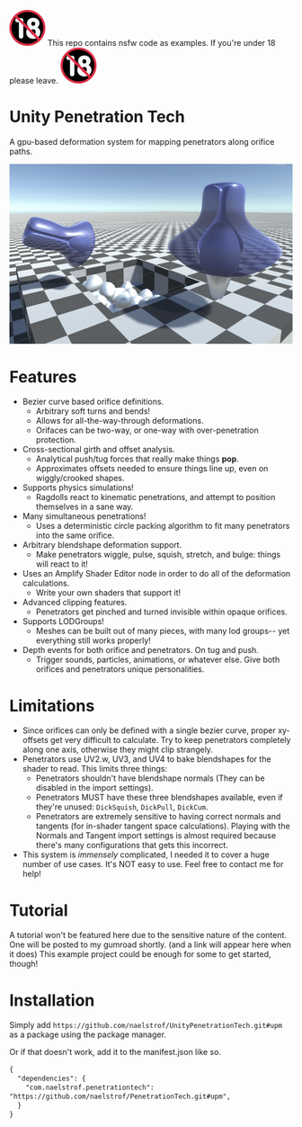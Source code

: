 ![nsfw](18.png) This repo contains nsfw code as examples. If you're under 18 please leave. ![nsfw](18.png)

# Unity Penetration Tech

A gpu-based deformation system for mapping penetrators along orifice paths.

![egg demo](demo.gif)

# Features

* Bezier curve based orifice definitions.
  * Arbitrary soft turns and bends!
  * Allows for all-the-way-through deformations.
  * Orifaces can be two-way, or one-way with over-penetration protection.
* Cross-sectional girth and offset analysis.
  * Analytical push/tug forces that really make things **pop**.
  * Approximates offsets needed to ensure things line up, even on wiggly/crooked shapes.
* Supports physics simulations!
  * Ragdolls react to kinematic penetrations, and attempt to position themselves in a sane way.
* Many simultaneous penetrations!
  * Uses a deterministic circle packing algorithm to fit many penetrators into the same orifice.
* Arbitrary blendshape deformation support.
  * Make penetrators wiggle, pulse, squish, stretch, and bulge: things will react to it!
* Uses an Amplify Shader Editor node in order to do all of the deformation calculations.
  * Write your own shaders that support it!
* Advanced clipping features.
  * Penetrators get pinched and turned invisible within opaque orifices.
* Supports LODGroups!
  * Meshes can be built out of many pieces, with many lod groups-- yet everything still works properly!
* Depth events for both orifice and penetrators. On tug and push.
  * Trigger sounds, particles, animations, or whatever else. Give both orifices and penetrators unique personalities.

# Limitations

* Since orifices can only be defined with a single bezier curve, proper xy-offsets get very difficult to calculate. Try to keep penetrators completely along one axis, otherwise they might clip strangely.
* Penetrators use UV2.w, UV3, and UV4 to bake blendshapes for the shader to read. This limits three things:
  * Penetrators shouldn't have blendshape normals (They can be disabled in the import settings).
  * Penetrators MUST have these three blendshapes available, even if they're unused: `DickSquish`, `DickPull`, `DickCum`.
  * Penetrators are extremely sensitive to having correct normals and tangents (for in-shader tangent space calculations). Playing with the Normals and Tangent import settings is almost required because there's many configurations that gets this incorrect.
* This system is *immensely* complicated, I needed it to cover a huge number of use cases. It's NOT easy to use. Feel free to contact me for help!

# Tutorial

A tutorial won't be featured here due to the sensitive nature of the content. One will be posted to my gumroad shortly. (and a link will appear here when it does)
This example project could be enough for some to get started, though!

# Installation

Simply add `https://github.com/naelstrof/UnityPenetrationTech.git#upm` as a package using the package manager.

Or if that doesn't work, add it to the manifest.json like so.

```
{
  "dependencies": {
    "com.naelstrof.penetrationtech": "https://github.com/naelstrof/PenetrationTech.git#upm",
  }
}
```